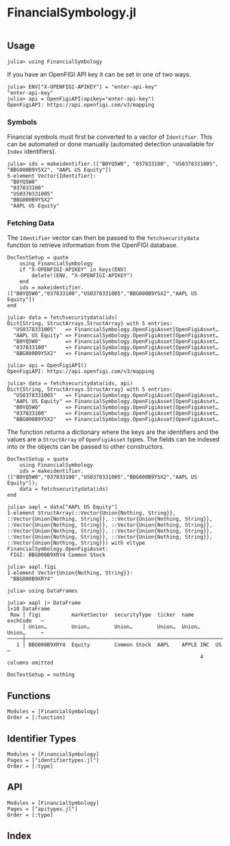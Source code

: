 # FinancialSymbology.jl

```@contents
```

## Usage

```jldoctest
julia> using FinancialSymbology
```
If you have an OpenFIGI API key it can be set in one of two ways. 
```jldoctest; setup = :(using FinancialSymbology)
julia> ENV["X-OPENFIGI-APIKEY"] = "enter-api-key"
"enter-api-key"
julia> api = OpenFigiAPI(apikey="enter-api-key")
OpenFigiAPI: https://api.openfigi.com/v3/mapping
```
### Symbols

Financial symbols must first be converted to a vector of `Identifier`. This can be automated or done manually (automated detection unavailable for `Index` identifiers).

```jldoctest; setup = :(using FinancialSymbology)
julia> ids = makeidentifier.(["B0YQ5W0", "037833100", "US0378331005", "BBG000B9Y5X2", "AAPL US Equity"])
5-element Vector{Identifier}:
 "B0YQ5W0"
 "037833100"
 "US0378331005"
 "BBG000B9Y5X2"
 "AAPL US Equity"
```

### Fetching Data

The `Identifier` vector can then be passed to the `fetchsecuritydata` function to retrieve information from the OpenFIGI database. 

```@meta
DocTestSetup = quote
    using FinancialSymbology
    if "X-OPENFIGI-APIKEY" in keys(ENV)
        delete!(ENV, "X-OPENFIGI-APIKEY")
    end
    ids = makeidentifier.(["B0YQ5W0","037833100","US0378331005","BBG000B9Y5X2","AAPL US Equity"])
end
```

```jldoctest
julia> data = fetchsecuritydata(ids)
Dict{String, StructArrays.StructArray} with 5 entries:
  "US0378331005"   => FinancialSymbology.OpenFigiAsset[OpenFigiAsset…
  "AAPL US Equity" => FinancialSymbology.OpenFigiAsset[OpenFigiAsset…
  "B0YQ5W0"        => FinancialSymbology.OpenFigiAsset[OpenFigiAsset…
  "037833100"      => FinancialSymbology.OpenFigiAsset[OpenFigiAsset…
  "BBG000B9Y5X2"   => FinancialSymbology.OpenFigiAsset[OpenFigiAsset…

julia> api = OpenFigiAPI()
OpenFigiAPI: https://api.openfigi.com/v3/mapping

julia> data = fetchsecuritydata(ids, api)
Dict{String, StructArrays.StructArray} with 5 entries:
  "US0378331005"   => FinancialSymbology.OpenFigiAsset[OpenFigiAsset…
  "AAPL US Equity" => FinancialSymbology.OpenFigiAsset[OpenFigiAsset…
  "B0YQ5W0"        => FinancialSymbology.OpenFigiAsset[OpenFigiAsset…
  "037833100"      => FinancialSymbology.OpenFigiAsset[OpenFigiAsset…
  "BBG000B9Y5X2"   => FinancialSymbology.OpenFigiAsset[OpenFigiAsset…
```

The function returns a dictionary where the keys are the identifiers and the values are a `StructArray` of `OpenFigiAsset` types. The fields can be indexed into or the objects can be passed to other constructors.

```@meta
DocTestSetup = quote
    using FinancialSymbology
    ids = makeidentifier.(["B0YQ5W0","037833100","US0378331005","BBG000B9Y5X2","AAPL US Equity"]);
    data = fetchsecuritydata(ids)
end
```

```jldoctest
julia> aapl = data["AAPL US Equity"]
1-element StructArray(::Vector{Union{Nothing, String}}, ::Vector{Union{Nothing, String}}, ::Vector{Union{Nothing, String}}, ::Vector{Union{Nothing, String}}, ::Vector{Union{Nothing, String}}, ::Vector{Union{Nothing, String}}, ::Vector{Union{Nothing, String}}, ::Vector{Union{Nothing, String}}, ::Vector{Union{Nothing, String}}, ::Vector{Union{Nothing, String}}) with eltype FinancialSymbology.OpenFigiAsset:
 FIGI: BBG000B9XRY4 Common Stock

julia> aapl.figi
1-element Vector{Union{Nothing, String}}:
 "BBG000B9XRY4"

julia> using DataFrames

julia> aapl |> DataFrame
1×10 DataFrame
 Row │ figi          marketSector  securityType  ticker  name       exchCode   ⋯
     │ Union…        Union…        Union…        Union…  Union…     Union…     ⋯
─────┼──────────────────────────────────────────────────────────────────────────
   1 │ BBG000B9XRY4  Equity        Common Stock  AAPL    APPLE INC  US         ⋯
                                                               4 columns omitted
```

```@meta
DocTestSetup = nothing
```

## Functions

```@autodocs
Modules = [FinancialSymbology]
Order = [:function]
```

## Identifier Types

```@autodocs
Modules = [FinancialSymbology]
Pages = ["identifiertypes.jl"]
Order = [:type]
```

## API

```@autodocs
Modules = [FinancialSymbology]
Pages = ["apitypes.jl"]
Order = [:type]
```

## Index
```@index
```